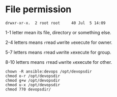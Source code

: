 # File permission

`drwxr-xr-x.  2 root root     40 Jul  5 14:09`

1-1 letter mean its file, directory or something else.

2-4 letters means `r`read `w`write `x`execute for owner.

5-7 letters means `r`read `w`write `x`execute for group.

8-10 letters means `r`read `w`write `x`execute for other.

```
chown -R ansible:devops /opt/devopsdir
chmod o-r /opt/devopsdir
chmod g+w /opt/devopsdir
chmod u-x /opt/devopsdir
chmod 770 devopsdir/
```

